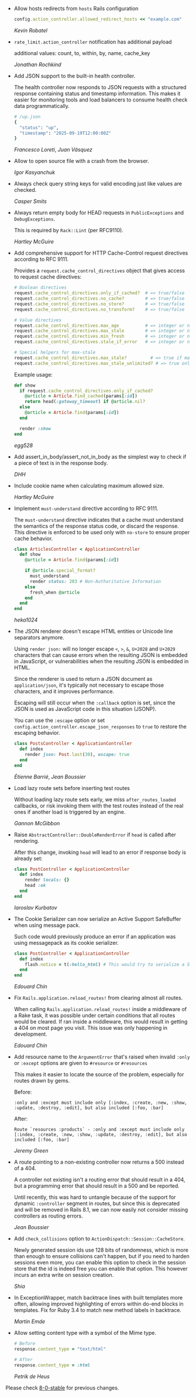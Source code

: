 *   Allow hosts redirects from `hosts` Rails configuration

    ```ruby
    config.action_controller.allowed_redirect_hosts << "example.com"
    ```

    *Kevin Robatel*

*   `rate_limit.action_controller` notification has additional payload

    additional values: count, to, within, by, name, cache_key

    *Jonathan Rochkind*

*   Add JSON support to the built-in health controller.

    The health controller now responds to JSON requests with a structured response
    containing status and timestamp information. This makes it easier for monitoring
    tools and load balancers to consume health check data programmatically.

    ```ruby
    # /up.json
    {
      "status": "up",
      "timestamp": "2025-09-19T12:00:00Z"
    }
    ```

    *Francesco Loreti*, *Juan Vásquez*

*   Allow to open source file with a crash from the browser.

    *Igor Kasyanchuk*

*   Always check query string keys for valid encoding just like values are checked.

    *Casper Smits*

*   Always return empty body for HEAD requests in `PublicExceptions` and
    `DebugExceptions`.

    This is required by `Rack::Lint` (per RFC9110).

    *Hartley McGuire*

*   Add comprehensive support for HTTP Cache-Control request directives according to RFC 9111.

    Provides a `request.cache_control_directives` object that gives access to request cache directives:

    ```ruby
    # Boolean directives
    request.cache_control_directives.only_if_cached?  # => true/false
    request.cache_control_directives.no_cache?        # => true/false
    request.cache_control_directives.no_store?        # => true/false
    request.cache_control_directives.no_transform?    # => true/false

    # Value directives
    request.cache_control_directives.max_age          # => integer or nil
    request.cache_control_directives.max_stale        # => integer or nil (or true for valueless max-stale)
    request.cache_control_directives.min_fresh        # => integer or nil
    request.cache_control_directives.stale_if_error   # => integer or nil

    # Special helpers for max-stale
    request.cache_control_directives.max_stale?         # => true if max-stale present (with or without value)
    request.cache_control_directives.max_stale_unlimited? # => true only for valueless max-stale
    ```

    Example usage:

    ```ruby
    def show
      if request.cache_control_directives.only_if_cached?
        @article = Article.find_cached(params[:id])
        return head(:gateway_timeout) if @article.nil?
      else
        @article = Article.find(params[:id])
      end

      render :show
    end
    ```

    *egg528*

*   Add assert_in_body/assert_not_in_body as the simplest way to check if a piece of text is in the response body.

    *DHH*

*   Include cookie name when calculating maximum allowed size.

    *Hartley McGuire*

*   Implement `must-understand` directive according to RFC 9111.

    The `must-understand` directive indicates that a cache must understand the semantics of the response status code, or discard the response. This directive is enforced to be used only with `no-store` to ensure proper cache behavior.

    ```ruby
    class ArticlesController < ApplicationController
      def show
        @article = Article.find(params[:id])

        if @article.special_format?
          must_understand
          render status: 203 # Non-Authoritative Information
        else
          fresh_when @article
        end
      end
    end
    ```

    *heka1024*

*   The JSON renderer doesn't escape HTML entities or Unicode line separators anymore.

    Using `render json:` will no longer escape `<`, `>`, `&`, `U+2028` and `U+2029` characters that can cause errors
    when the resulting JSON is embedded in JavaScript, or vulnerabilities when the resulting JSON is embedded in HTML.

    Since the renderer is used to return a JSON document as `application/json`, it's typically not necessary to escape
    those characters, and it improves performance.

    Escaping will still occur when the `:callback` option is set, since the JSON is used as JavaScript code in this
    situation (JSONP).

    You can use the `:escape` option or set `config.action_controller.escape_json_responses` to `true` to restore the
    escaping behavior.

    ```ruby
    class PostsController < ApplicationController
      def index
        render json: Post.last(30), escape: true
      end
    end
    ```

    *Étienne Barrié*, *Jean Boussier*

*   Load lazy route sets before inserting test routes

    Without loading lazy route sets early, we miss `after_routes_loaded` callbacks, or risk
    invoking them with the test routes instead of the real ones if another load is triggered by an engine.

    *Gannon McGibbon*

*   Raise `AbstractController::DoubleRenderError` if `head` is called after rendering.

    After this change, invoking `head` will lead to an error if response body is already set:

    ```ruby
    class PostController < ApplicationController
      def index
        render locals: {}
        head :ok
      end
    end
    ```

    *Iaroslav Kurbatov*

*   The Cookie Serializer can now serialize an Active Support SafeBuffer when using message pack.

    Such code would previously produce an error if an application was using messagepack as its cookie serializer.

    ```ruby
    class PostController < ApplicationController
      def index
        flash.notice = t(:hello_html) # This would try to serialize a SafeBuffer, which was not possible.
      end
    end
    ```

    *Edouard Chin*

*   Fix `Rails.application.reload_routes!` from clearing almost all routes.

    When calling `Rails.application.reload_routes!` inside a middleware of
    a Rake task, it was possible under certain conditions that all routes would be cleared.
    If ran inside a middleware, this would result in getting a 404 on most page you visit.
    This issue was only happening in development.

    *Edouard Chin*

*   Add resource name to the `ArgumentError` that's raised when invalid `:only` or `:except` options are given to `#resource` or `#resources`

    This makes it easier to locate the source of the problem, especially for routes drawn by gems.

    Before:
    ```
    :only and :except must include only [:index, :create, :new, :show, :update, :destroy, :edit], but also included [:foo, :bar]
    ```

    After:
    ```
    Route `resources :products` - :only and :except must include only [:index, :create, :new, :show, :update, :destroy, :edit], but also included [:foo, :bar]
    ```

    *Jeremy Green*

*   A route pointing to a non-existing controller now returns a 500 instead of a 404.

    A controller not existing isn't a routing error that should result
    in a 404, but a programming error that should result in a 500 and
    be reported.

    Until recently, this was hard to untangle because of the support
    for dynamic `:controller` segment in routes, but since this is
    deprecated and will be removed in Rails 8.1, we can now easily
    not consider missing controllers as routing errors.

    *Jean Boussier*

*   Add `check_collisions` option to `ActionDispatch::Session::CacheStore`.

    Newly generated session ids use 128 bits of randomness, which is more than
    enough to ensure collisions can't happen, but if you need to harden sessions
    even more, you can enable this option to check in the session store that the id
    is indeed free you can enable that option. This however incurs an extra write
    on session creation.

    *Shia*

*   In ExceptionWrapper, match backtrace lines with built templates more often,
    allowing improved highlighting of errors within do-end blocks in templates.
    Fix for Ruby 3.4 to match new method labels in backtrace.

    *Martin Emde*

*   Allow setting content type with a symbol of the Mime type.

    ```ruby
    # Before
    response.content_type = "text/html"

    # After
    response.content_type = :html
    ```

    *Petrik de Heus*

Please check [8-0-stable](https://github.com/rails/rails/blob/8-0-stable/actionpack/CHANGELOG.md) for previous changes.
